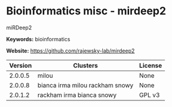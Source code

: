 # Bioinformatics misc - mirdeep2

miRDeep2

**Keywords:** bioinformatics

**Website:** <https://github.com/rajewsky-lab/mirdeep2>

| Version | Clusters | License |
| ------- | -------- | ------- |
| 2.0.0.5 | milou | None |
| 2.0.0.8 | bianca irma milou rackham snowy | None |
| 2.0.1.2 | rackham irma bianca snowy | GPL v3 |
